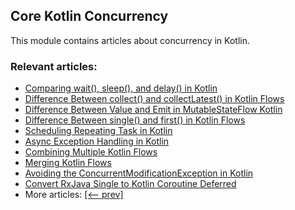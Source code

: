 ## Core Kotlin Concurrency

This module contains articles about concurrency in Kotlin.

### Relevant articles:
- [Comparing wait(), sleep(), and delay() in Kotlin](https://www.baeldung.com/kotlin/wait-sleep-delay-difference)
- [Difference Between collect() and collectLatest() in Kotlin Flows](https://www.baeldung.com/kotlin/flow-collect-vs-collectlatest)
- [Difference Between Value and Emit in MutableStateFlow Kotlin](https://www.baeldung.com/kotlin/mutablestateflow-value-vs-emit)
- [Difference Between single() and first() in Kotlin Flows](https://www.baeldung.com/kotlin/flows-single-vs-first)
- [Scheduling Repeating Task in Kotlin](https://www.baeldung.com/kotlin/schedule-repeating-task)
- [Async Exception Handling in Kotlin](https://www.baeldung.com/kotlin/coroutine-exception-handling)
- [Combining Multiple Kotlin Flows](https://www.baeldung.com/kotlin/combining-multiple-flows)
- [Merging Kotlin Flows](https://www.baeldung.com/kotlin/flow-merging)
- [Avoiding the ConcurrentModificationException in Kotlin](https://www.baeldung.com/kotlin/concurrent-modification-exception)
- [Convert RxJava Single to Kotlin Coroutine Deferred](https://www.baeldung.com/kotlin/rxjava-single-coroutine-deferred)
- More articles: [[<-- prev]](../core-kotlin-concurrency-2)

